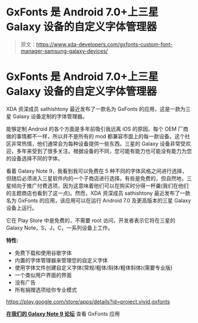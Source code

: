 # GxFonts 是 Android 7.0+上三星 Galaxy 设备的自定义字体管理器

> 原文：<https://www.xda-developers.com/gxfonts-custom-font-manager-samsung-galaxy-devices/>

# GxFonts 是 Android 7.0+上三星 Galaxy 设备的自定义字体管理器

XDA 资深成员 sathishtony 最近发布了一款名为 GxFonts 的应用，这是一款为三星 Galaxy 设备定制的字体管理器。

能够定制 Android 的各个方面是多年前吸引我远离 iOS 的原因。每个 OEM 厂商做的事情都不一样，所以并不是所有的 mod 都兼容市面上的每一款设备。这个社区非常热情，他们通常会为每种设备提供一些东西。三星的 Galaxy 设备非常受欢迎，多年来受到了很多关注。根据设备的不同，您可能有能力也可能没有能力为您的设备选择不同的字体。

看着 Galaxy Note 9，我看到我可以免费在 5 种不同的字体风格之间进行选择，但随后必须进入三星软件内的一个子商店进行选择。有些是免费的，但自然地，三星倾向于推广付费选项，因为这意味着他们可以在购买时分得一杯羹(我们在他们的主题商店也看到了这一点)。然而，XDA 资深成员 sathishtony 最近发布了一款名为 GxFonts 的应用，该应用可以在运行 Android 7.0 及更高版本的三星 Galaxy 设备上运行。

它在 Play Store 中是免费的，不需要 root 访问，开发者表示它将在三星的 Galaxy Note，S，J，C，一系列设备上工作。

**特性:**

*   免费下载和使用谷歌字体
*   内置的字体管理器来管理您的自定义字体
*   使用字体文件创建自定义字体(常规/粗体/斜体/粗体斜体)(需要专业版)
*   一个类似用户界面的界面
*   没有广告
*   所有捐赠选项给你专业模式

https://play.google.com/store/apps/details?id=project.vivid.gxfonts

[**在我们的 Galaxy Note 9 论坛**](https://forum.xda-developers.com/galaxy-note-9/themes/gxfonts-custom-fonts-manager-samsung-t3885416) 查看 GxFonts 应用